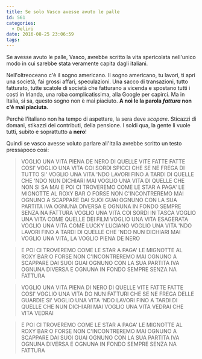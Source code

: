 ```yaml
---
title: Se solo Vasco avesse avuto le palle
id: 561
categories:
  - Deliri
date: 2016-08-25 23:06:59
tags:
---
```


Se avesse avuto le palle, Vasco, avrebbe scritto la vita spericolata nell'unico modo in cui sarebbe stata veramente capita dagli italiani.

Nell'oltreoceano c'è il sogno americano.
Il sogno americano, tu lavori, ti apri una società, fai grossi affari, speculazioni.
Una sacco di transazioni, tutto fatturato, tutte scatole di società che fatturano a vicenda e spostano tutti i costi in Irlanda, una roba complicatissima, alla Google per capirci.
Ma in Italia, si sa, questo sogno non è mai piaciuto.
**A noi le la parola _fattura_ non c'è mai piaciuta.**

Perchè l'italiano non ha tempo di aspettare, la sera deve _scopare_.
Sticazzi di domani, stikazzi dei contributi, della pensione.
I soldi qua, la gente li vuole tutti, subito e soprattutto a **nero**!

Quindi se vasco avesse voluto parlare all'Italia avrebbe scritto un testo pressapoco così:

> VOGLIO UNA VITA PIENA DE NERO
DI QUELLE VITE FATTE FATTE COSI' 
VOGLIO UNA VITA COI SORDI SPICCI
CHE SE NE FREGA DI TUTTO SI' 
VOGLIO UNA VITA 'NDO LAVORI FINO A TARDI
DI QUELLE CHE 'NDO NUN DICHIARI MAI 
VOGLIO UNA VITA DI QUELLE CHE NON SI SA MAI 
E POI CI TROVEREMO COME LE STAR 
A PAGA' LE MIGNOTTE AL ROXY BAR 
O FORSE NON C'INCONTREREMO MAI 
OGNUNO A SCAPPARE DAI SUOI GUAI 
OGNUNO CON LA SUA PARTITA IVA
OGNUNA DIVERSA 
E OGNUNA IN FONDO SEMPRE 
SENZA NA FATTURA
VOGLIO UNA VITA COI SORDI IN TASCA
VOGLIO UNA VITA COME QUELLE DEI FILM 
VOGLIO UNA VITA ESAGERATA 
VOGLIO UNA VITA COME LUCKY LUCIANO 
VOGLIO UNA VITA 'NDO LAVORI FINO A TARDI
DI QUELLE CHE 'NDO NUN DICHIARI MAI 
VOGLIO UNA VITA, LA VOGLIO PIENA DE NERO

> E POI CI TROVEREMO COME LE STAR 
A PAGA' LE MIGNOTTE AL ROXY BAR 
O FORSE NON C'INCONTREREMO MAI 
OGNUNO A SCAPPARE DAI SUOI GUAI 
OGNUNO CON LA SUA PARTITA IVA
OGNUNA DIVERSA 
E OGNUNA IN FONDO SEMPRE 
SENZA NA FATTURA

> VOGLIO UNA VITA PIENA DI NERO
DI QUELLE VITE FATTE FATTE COSI' 
VOGLIO UNA VITA DO NUN FATTURI
CHE SE NE FREGA DELLE GUARDIE SI' 
VOGLIO UNA VITA 'NDO LAVORI FINO A TARDI
DI QUELLE CHE NUN DICHIARI MAI 
VOGLIO UNA VITA 
VEDRAI CHE VITA VEDRAI 

> E POI CI TROVEREMO COME LE STAR 
A PAGA' LE MIGNOTTE AL ROXY BAR 
O FORSE NON C'INCONTREREMO MAI 
OGNUNO A SCAPPARE DAI SUOI GUAI 
OGNUNO CON LA SUA PARTITA IVA
OGNUNA DIVERSA 
E OGNUNA IN FONDO SEMPRE 
SENZA NA FATTURA